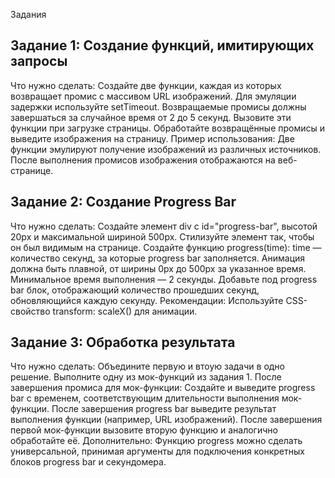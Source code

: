 Задания

## Задание 1: Создание функций, имитирующих запросы
Что нужно сделать:
Создайте две функции, каждая из которых возвращает промис с массивом URL изображений.
Для эмуляции задержки используйте setTimeout. Возвращаемые промисы должны завершаться за случайное время от 2 до 5 секунд.
Вызовите эти функции при загрузке страницы.
Обработайте возвращённые промисы и выведите изображения на страницу.
Пример использования:
Две функции эмулируют получение изображений из различных источников.
После выполнения промисов изображения отображаются на веб-странице.
## Задание 2: Создание Progress Bar
Что нужно сделать:
Создайте элемент div с id="progress-bar", высотой 20px и максимальной шириной 500px.
Стилизуйте элемент так, чтобы он был видимым на странице.
Создайте функцию progress(time):
time — количество секунд, за которые progress bar заполняется.
Анимация должна быть плавной, от ширины 0px до 500px за указанное время.
Минимальное время выполнения — 2 секунды.
Добавьте под progress bar блок, отображающий количество прошедших секунд, обновляющийся каждую секунду.
Рекомендации:
Используйте CSS-свойство transform: scaleX() для анимации.
## Задание 3: Обработка результата
Что нужно сделать:
Объедините первую и втоую задачи в одно решение.
Выполните одну из мок-функций из задания 1.
После завершения промиса для мок-функции:
Создайте и выведите progress bar с временем, соответствующим длительности выполнения мок-функции.
После завершения progress bar выведите результат выполнения функции (например, URL изображений).
После завершения первой мок-функции вызовите вторую функцию и аналогично обработайте её.
Дополнительно:
Функцию progress можно сделать универсальной, принимая аргументы для подключения конкретных блоков progress bar и секундомера.
